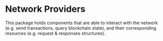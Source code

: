 # Network Providers

This package holds components that are able to interact with the network (e.g. send transactions, query blockchain state), and their corresponding resources (e.g. request & responses structures).
